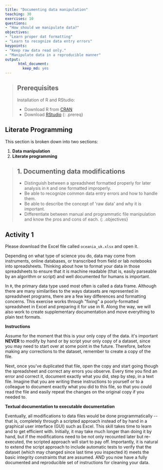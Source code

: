 ```yaml
---
title: "Documenting data manipulation"
teaching: 30
exercises: 10
questions:
- "How should we manipulate data?"
objectives:
- "Learn proper dat formatting"
- "Learn to recognize data entry errors"
keypoints:
- "Keep raw data read only."
- "Manipulate data in a reproducible manner"
output:  
      html_document: 
        keep_md: yes
---
```

> ## Prerequisites
> Installation of R and RStudio:
> - Download R from [CRAN](https://cran.r-project.org/)
> - Download [RStudio](https://www.rstudio.com/products/rstudio/download/)
{: .prereq}

## Literate Programming

This section is broken down into two sections:
1. **Data manipulation**
1. **Literate programming**

> ## 1. Documenting data modifications
> - Distinguish between a spreadsheet formatted properly for later analysis in `R` and one formatted improperly.
> - Be able to recognize common data entry errors and how to handle them.
> - Be able to describe the concept of 'raw data' and why it is important.
> - Differentiate between manual and programmatic file manipulation and know the pros and cons of each.
{: .objectives}

## Activity 1
Please download the Excel file called `oceania_uk.xlsx` and open it.

Depending on what type of science you do, data may come from instruments, online databases, or transcribed from field or lab notebooks into spreadsheets. Thinking about how to format your data in those spreadsheets to ensure that it is machine readable (that is, easily parseable by an algorithm or script) and well documented for humans is important.

In `R`, the primary data type used most often is called a data frame. Although there are many similarities to the ways datasets are represented in spreadsheet programs, there are a few key differences and formatting concerns. This exercise works through "fixing" a poorly-formatted spreadsheet in Excel and preparing it for use in R. Along the way, we will also work to create supplementary documentation and move everything to plain text formats.

**Instructions**

Assume for the moment that this is your only copy of the data. it's important **NEVER** to modify by hand or by script your only copy of a dataset, since you may need to start over at some point in the future. Therefore, before making any corrections to the dataset, remember to create a copy of the file.

Next, once you've duplicated that file, open the copy and start going though the spreadsheet and correct any errors you observe. Every time you find an error and correct it, document exactly what you did, step by step, in a text file. Imagine that you are writing these instructions to yourself or to a colleague to document exactly what you did to this file, so that you could read the file and easily repeat the changes on the original copy if you needed to.

**Textual documentation to executable documentation**

Eventually, all modifications to data files would be done programmatically -- that is, completely through a scripted approach instead of by hand in a graphical user interface (GUI) such as Excel. This skill takes time to learn and to get efficient with. Initially, it may take much longer than doing it by hand, but if the modifications need to be not only recounted later but re-executed, the scripted approach will start to pay off. Importantly, it is natural to extend the script approach to include automatic tests to verify that the dataset (which may changed since last time you inspected it) meets the basic integrity constraints that are assumed. AND you now have a fully documented and reproducible set of instructions for cleaning your data.

